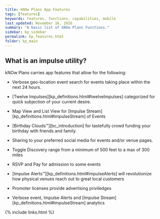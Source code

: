 ```yaml
---
title: kNOw Plans App Features
tags: [features]
keywords: features, functions, capabilities, mobile
last_updated: November 16, 2016
summary: "A basic list of kNOw Plans Functions."
sidebar: kp_sidebar
permalink: kp_features.html
folder: kp_main
---
```


## What is an impulse utility?
kNOw Plans carries app features that allow for the following:

* Verbose geo-location event search for events taking place within the next 24 hours.

* [Twelve Impulses][kp_definitions.html#twelveImpulses] categorized for quick subjection of your current desire.

* Map View and List View for [Impulse Stream][kp_definitions.html#impulseStream] of Events

* [Birthday Clouds™][bc_introduction] for tastefully crowd funding your birthday with friends and family.

* Sharing to your preferred social media for events and/or venue pages.

* Toggle Discovery range from a minimum of 500 feet to a max of 300 miles

* RSVP and Pay for admission to some events

* [Impulse Alerts™][kp_definitions.html#impulseAlerts] will revolutionize how physical venues reach out to great local customers

* Promoter licenses provide advertising priviledges

* Verbose event, Impulse Alerts and [Impulse Stream][kp_definitions.html#impulseStream] analytics

{% include links.html %}
